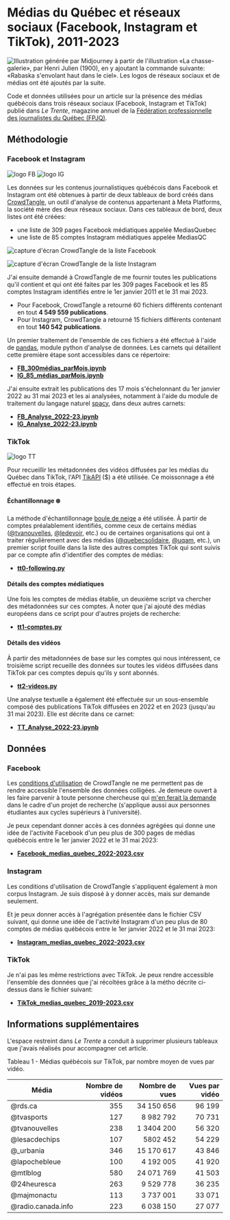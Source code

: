 # Médias du Québec et réseaux sociaux (Facebook, Instagram et TikTok), 2011-2023

![Illustration générée par Midjourney à partir de l'illustration «La chasse-galerie», par Henri Julien (1900), en y ajoutant la commande suivante: «Rabaska s'envolant haut dans le ciel». Les logos de réseaux sociaux et de médias ont été ajoutés par la suite.](chassegalerie.jpeg)

Code et données utilisées pour un article sur la présence des médias québécois dans trois réseaux sociaux (Facebook, Instagram et TikTok) publié dans *Le Trente*, magazine annuel de la [Fédération professionnelle des journalistes du Québec (FPJQ)](https://www.fpjq.org/fr/).

## Méthodologie

### Facebook et Instagram

![logo FB](https://upload.wikimedia.org/wikipedia/commons/thumb/5/51/Facebook_f_logo_%282019%29.svg/240px-Facebook_f_logo_%282019%29.svg.png)
![logo IG](https://upload.wikimedia.org/wikipedia/commons/thumb/5/58/Instagram-Icon.png/240px-Instagram-Icon.png)

Les données sur les contenus journalistiques québécois dans Facebook et Instagram ont été obtenues à partir de deux tableaux de bord créés dans [CrowdTangle](https://www.crowdtangle.com/), un outil d'analyse de contenus appartenant à Meta Platforms, la société mère des deux réseaux sociaux. Dans ces tableaux de bord, deux listes ont été créées:
* une liste de 309 pages Facebook médiatiques appelée MediasQuebec
* une liste de 85 comptes Instagram médiatiques appelée MediasQC

![capture d'écran CrowdTangle de la liste Facebook](CT-Facebook.png)

![capture d'écran CrowdTangle de la liste Instagram](CT-Insta.png)

J'ai ensuite demandé à CrowdTangle de me fournir toutes les publications qu'il contient et qui ont été faites par les 309 pages Facebook et les 85 comptes Instagram identifiés entre le 1er janvier 2011 et le 31 mai 2023.

* Pour Facebook, CrowdTangle a retourné 60 fichiers différents contenant en tout **4&nbsp;549&nbsp;559 publications**.
* Pour Instagram, CrowdTangle a retourné 15 fichiers différents contenant en tout **140&nbsp;542 publications**.

Un premier traitement de l'ensemble de ces fichiers a été effectué à l'aide de [pandas](https://pandas.pydata.org/docs/), module python d'analyse de données. Les carnets qui détaillent cette première étape sont accessibles dans ce répertoire:
* [**FB_300médias_parMois.ipynb**](FB_300médias_parMois.ipynb)
* [**IG_85_médias_parMois.ipynb**](IG_85_médias_parMois.ipynb)

J'ai ensuite extrait les publications des 17 mois s'échelonnant du 1er janvier 2022 au 31 mai 2023 et les ai analysées, notamment à l'aide du module de traitement du langage naturel [spacy](https://spacy.io/), dans deux autres carnets:
* [**FB_Analyse_2022-23.ipynb**](FB_Analyse_2022-23.ipynb)
* [**IG_Analyse_2022-23.ipynb**](IG_Analyse_2022-23.ipynb)

### TikTok

![logo TT](https://upload.wikimedia.org/wikipedia/en/thumb/a/a9/TikTok_logo.svg/640px-TikTok_logo.svg.png)

Pour recueillir les métadonnées des vidéos diffusées par les médias du Québec dans TikTok, l'API [TikAPI](https://tikapi.io/) ($) a été utilisée. Ce moissonnage a été effectué en trois étapes.

#### Échantillonnage ❄️

La méthode d'échantillonnage [boule de neige](https://fr.wikipedia.org/wiki/%C3%89chantillonnage_boule_de_neige) a été utilisée. À partir de comptes préalablement identifiés, comme ceux de certains médias ([@tvanouvelles](https://www.tiktok.com/@tvanouvelles), [@ledevoir](https://www.tiktok.com/@ledevoir), etc.) ou de certaines organisations qui ont à traiter régulièrement avec des médias ([@quebecsolidaire](https://www.tiktok.com/@quebecsolidaire), [@uqam](https://www.tiktok.com/@uqam), etc.), un premier script fouille dans la liste des autres comptes TikTok qui sont suivis par ce compte afin d'identifier des comptes de médias:
* [**tt0-following.py**](tt0-following.py)

#### Détails des comptes médiatiques

Une fois les comptes de médias établie, un deuxième script va chercher des métadonnées sur ces comptes. À noter que j'ai ajouté des médias européens dans ce script pour d'autres projets de recherche:
* [**tt1-comptes.py**](tt1-comptes.py)

#### Détails des vidéos

À partir des métadonnées de base sur les comptes qui nous intéressent, ce troisième script recueille des données sur toutes les vidéos diffusées dans TikTok par ces comptes depuis qu'ils y sont abonnés.
* [**tt2-videos.py**](tt2-videos.py)

Une analyse textuelle a également été effectuée sur un sous-ensemble composé des publications TikTok diffusées en 2022 et en 2023 (jusqu'au 31 mai 2023). Elle est décrite dans ce carnet:
* [**TT_Analyse_2022-23.ipynb**](TT_Analyse_2022-23.ipynb)

## Données

### Facebook

Les [conditions d'utilisation](https://www.crowdtangle.com/terms) de CrowdTangle ne me permettent pas de rendre accessible l'ensemble des données colligées. Je demeure ouvert à les faire parvenir à toute personne chercheuse qui [m'en ferait la demande](mailto:roy.jean-hugues@uqam.ca) dans le cadre d'un projet de recherche (s'applique aussi aux personnes étudiantes aux cycles supérieurs à l'université).

Je peux cependant donner accès à ces données agrégées qui donne une idée de l'activité Facebook d'un peu plus de 300 pages de médias québécois entre le 1er janvier 2022 et le 31 mai 2023:

* [**Facebook_medias_quebec_2022-2023.csv**](Facebook_medias_quebec_2022-2023.csv)

### Instagram

Les conditions d'utilisation de CrowdTangle s'appliquent également à mon corpus Instagram. Je suis disposé à y donner accès, mais sur demande seulement.

Et je peux donner accès à l'agrégation présentée dans le fichier CSV suivant, qui donne une idée de l'activité Instagram d'un peu plus de 80 comptes de médias québécois entre le 1er janvier 2022 et le 31 mai 2023:

* [**Instagram_medias_quebec_2022-2023.csv**](Instagram_medias_quebec_2022-2023.csv)

### TikTok

Je n'ai pas les même restrictions avec TikTok. Je peux rendre accessible l'ensemble des données que j'ai récoltées grâce à la métho décrite ci-dessus dans le fichier suivant:

* [**TikTok_medias_quebec_2019-2023.csv**](TikTok_medias_quebec_2019-2023.csv)

## Informations supplémentaires

L'espace restreint dans *Le Trente* a conduit à supprimer plusieurs tableaux que j'avais réalisés pour accompagner cet article.

Tableau 1 - Médias québécois sur TikTok, par nombre moyen de vues par vidéo.

| Média              | Nombre de vidéos | Nombre de vues | Vues par vidéo |
|--------------------|-----------------:|---------------:|---------------:|
| @rds.ca            | 355              | 34&nbsp;150&nbsp;656       | 96&nbsp;199          |
| @tvasports         | 127              | 8&nbsp;982&nbsp;792        | 70&nbsp;731          |
| @tvanouvelles      | 238              | 1&nbsp;3404&nbsp;200       | 56&nbsp;320          |
| @lesacdechips      | 107              | 5802&nbsp;452        | 54&nbsp;229          |
| @_urbania          | 346              | 15&nbsp;170&nbsp;617       | 43&nbsp;846          |
| @lapochebleue      | 100              | 4&nbsp;192&nbsp;005        | 41&nbsp;920          |
| @mtlblog           | 580              | 24&nbsp;071&nbsp;769       | 41&nbsp;503          |
| @24heuresca        | 263              | 9&nbsp;529&nbsp;778        | 36&nbsp;235          |
| @majmonactu        | 113              | 3&nbsp;737&nbsp;001        | 33&nbsp;071          |
| @radio.canada.info | 223              | 6&nbsp;038&nbsp;150        | 27&nbsp;077          |
